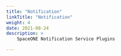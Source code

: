 ```yaml
---
title: "Notification"
linkTitle: "Notification"
weight: 4
date: 2021-08-24
description: >
    SpaceONE Notification Service Plugins

---
```


